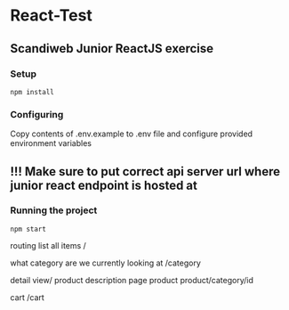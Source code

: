 # React-Test

## Scandiweb Junior ReactJS exercise

### Setup

```
npm install
```

### Configuring

Copy contents of .env.example to .env file and configure provided environment variables

## !!! Make sure to put correct api server url where junior react endpoint is hosted at

### Running the project

```
npm start
```

routing
list all items
/

what category are we currently looking at
/category

detail view/ product description page
product
product/category/id

cart
/cart
